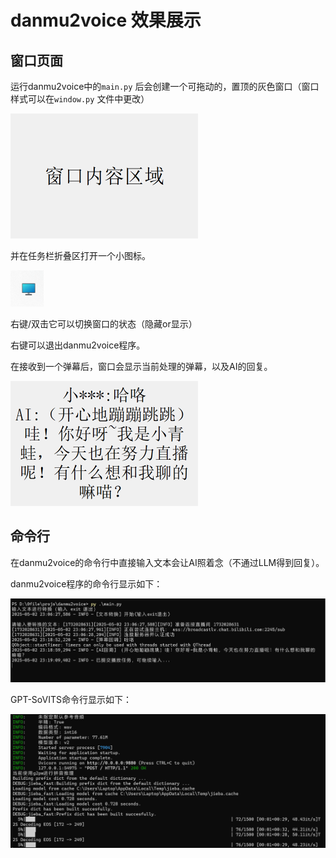 # danmu2voice 效果展示

## 窗口页面

运行danmu2voice中的`main.py` 后会创建一个可拖动的，置顶的灰色窗口（窗口样式可以在`window.py` 文件中更改）

<img src="./screenshots/window.png" alt="window" style="zoom: 50%;" />



并在任务栏折叠区打开一个小图标。

![image-20250502231444183](./screenshots/taskbar.png)

右键/双击它可以切换窗口的状态（隐藏or显示）

右键可以退出danmu2voice程序。

在接收到一个弹幕后，窗口会显示当前处理的弹幕，以及AI的回复。

<img src="./screenshots/talk_window.png" alt="image-20250502231444183" style="zoom: 50%;" />

## 命令行

在danmu2voice的命令行中直接输入文本会让AI照着念（不通过LLM得到回复）。

danmu2voice程序的命令行显示如下：

<img src="./screenshots/danmu2voice_shell.png" alt="image-20250502231444183" style="zoom: 50%;" />

GPT-SoVITS命令行显示如下：

<img src="./screenshots/GPT-SoVITS.png" alt="image-20250502231444183" style="zoom: 50%;" />

